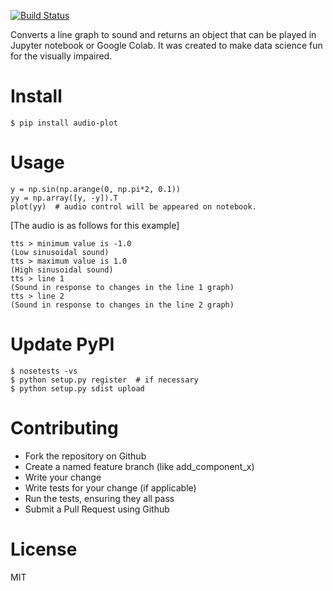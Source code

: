 [![Build Status](https://travis-ci.org/hassaku/audio-plot.png)](https://travis-ci.org/hassaku/audio-plot)

Converts a line graph to sound and returns an object that can be played
in Jupyter notebook or Google Colab.
It was created to make data science fun for the visually impaired.

# Install

```
$ pip install audio-plot
```

# Usage

```
y = np.sin(np.arange(0, np.pi*2, 0.1))
yy = np.array([y, -y]).T
plot(yy)  # audio control will be appeared on notebook.
```

[The audio is as follows for this example]
```
tts > minimum value is -1.0
(Low sinusoidal sound)
tts > maximum value is 1.0
(High sinusoidal sound)
tts > line 1
(Sound in response to changes in the line 1 graph)
tts > line 2
(Sound in response to changes in the line 2 graph)
```

# Update PyPI

```
$ nosetests -vs
$ python setup.py register  # if necessary
$ python setup.py sdist upload
```

# Contributing

- Fork the repository on Github
- Create a named feature branch (like add_component_x)
- Write your change
- Write tests for your change (if applicable)
- Run the tests, ensuring they all pass
- Submit a Pull Request using Github

# License

MIT
